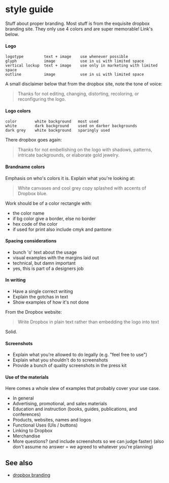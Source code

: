 # style guide

Stuff about proper branding. Most stuff is from the exquisite dropbox branding
site. They only use 4 colors and are super memorable! Link's below.

#### Logo
```
logotype         text + image    use whenever possible
glyph            image           use in ui with limited space
vertical lockup  text + image    use only in marketing with limited space
outline          image           use in ui with limited space
```
A small disclaimer below that from the dropbox site, note the tone of voice:
> Thanks for not editing, changing, distorting, recoloring, or reconfiguring the
> logo.

#### Logo colors
```
color        white background   most used
white        dark background    used on darker backgrounds
dark grey    white background   sparingly used
```
There dropbox goes again:
> Thanks for not embellishing on the logo with shadows, patterns, intricate
> backgrounds, or elaborate gold jewelry.

#### Brandname colors
Emphasis on who's colors it is. Explain what you're looking at:
> White canvases and cool grey copy splashed with accents of Dropbox blue.

Work should be of a color rectangle with:
- the color name
- if bg color give a border, else no border
- hex code of the color
- if used for print also include cmyk and pantone

#### Spacing considerations
- bunch 'o' text about the usage
- visual examples with the margins laid out
- technical, but damn important
- yes, this is part of a designers job

#### In writing
- Have a single correct writing
- Explain the gotchas in text
- Show examples of how it's not done

From the Dropbox website:
> Write Dropbox in plain text rather than embedding the logo into text

Solid.

#### Screenshots
- Explain what you're allowed to do legally (e.g. "feel free to use")
- Explain what you shouldn't do to screenshots
- Provide a bunch of quality screenshots in the press kit

#### Use of the materials
Here comes a whole slew of examples that probably cover your use case.
- In general
- Advertising, promotional, and sales materials
- Education and instruction (books, guides, publications, and conferences)
- Products, websites, names and logos
- Functional Uses (UIs / buttons)
- Linking to Dropbox
- Merchandise
- More questions? (and include screenshots so we can judge faster) (also don't
assume no answer = we agreed to whatever you're planning)

## See also
- [dropbox branding](https://www.dropbox.com/branding)
